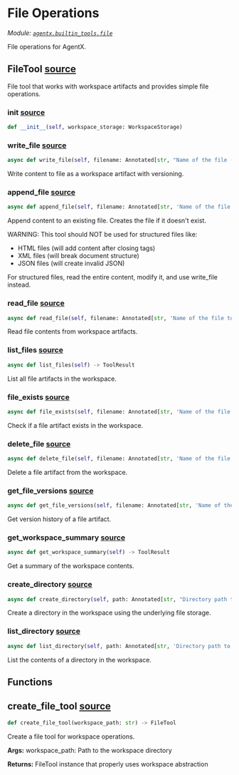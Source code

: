 # File Operations

*Module: [`agentx.builtin_tools.file`](https://github.com/dustland/agentx/blob/main/src/agentx/builtin_tools/file.py)*

File operations for AgentX.

## FileTool <a href="https://github.com/dustland/agentx/blob/main/src/agentx/builtin_tools/file.py#L17" class="source-link" title="View source code">source</a>

File tool that works with workspace artifacts and provides simple file operations.

### __init__ <a href="https://github.com/dustland/agentx/blob/main/src/agentx/builtin_tools/file.py#L20" class="source-link" title="View source code">source</a>

```python
def __init__(self, workspace_storage: WorkspaceStorage)
```
### write_file <a href="https://github.com/dustland/agentx/blob/main/src/agentx/builtin_tools/file.py#L34" class="source-link" title="View source code">source</a>

```python
async def write_file(self, filename: Annotated[str, "Name of the file (e.g., 'report.html', 'requirements.md')"], content: Annotated[str, 'Content to write to the file']) -> ToolResult
```

Write content to file as a workspace artifact with versioning.

### append_file <a href="https://github.com/dustland/agentx/blob/main/src/agentx/builtin_tools/file.py#L87" class="source-link" title="View source code">source</a>

```python
async def append_file(self, filename: Annotated[str, 'Name of the file to append to'], content: Annotated[str, 'Content to append to the file'], separator: Annotated[str, 'Separator between existing and new content (default: newline)'] = '\n') -> ToolResult
```

Append content to an existing file. Creates the file if it doesn't exist.

WARNING: This tool should NOT be used for structured files like:
- HTML files (will add content after closing tags)
- XML files (will break document structure)
- JSON files (will create invalid JSON)

For structured files, read the entire content, modify it, and use write_file instead.

### read_file <a href="https://github.com/dustland/agentx/blob/main/src/agentx/builtin_tools/file.py#L155" class="source-link" title="View source code">source</a>

```python
async def read_file(self, filename: Annotated[str, 'Name of the file to read'], version: Annotated[Optional[str], 'Specific version to read (optional, defaults to latest)'] = None) -> ToolResult
```

Read file contents from workspace artifacts.

### list_files <a href="https://github.com/dustland/agentx/blob/main/src/agentx/builtin_tools/file.py#L192" class="source-link" title="View source code">source</a>

```python
async def list_files(self) -> ToolResult
```

List all file artifacts in the workspace.

### file_exists <a href="https://github.com/dustland/agentx/blob/main/src/agentx/builtin_tools/file.py#L254" class="source-link" title="View source code">source</a>

```python
async def file_exists(self, filename: Annotated[str, 'Name of the file to check']) -> ToolResult
```

Check if a file artifact exists in the workspace.

### delete_file <a href="https://github.com/dustland/agentx/blob/main/src/agentx/builtin_tools/file.py#L312" class="source-link" title="View source code">source</a>

```python
async def delete_file(self, filename: Annotated[str, 'Name of the file to delete'], version: Annotated[Optional[str], 'Specific version to delete (optional, deletes all versions if not specified)'] = None) -> ToolResult
```

Delete a file artifact from the workspace.

### get_file_versions <a href="https://github.com/dustland/agentx/blob/main/src/agentx/builtin_tools/file.py#L352" class="source-link" title="View source code">source</a>

```python
async def get_file_versions(self, filename: Annotated[str, 'Name of the file to get versions for']) -> ToolResult
```

Get version history of a file artifact.

### get_workspace_summary <a href="https://github.com/dustland/agentx/blob/main/src/agentx/builtin_tools/file.py#L415" class="source-link" title="View source code">source</a>

```python
async def get_workspace_summary(self) -> ToolResult
```

Get a summary of the workspace contents.

### create_directory <a href="https://github.com/dustland/agentx/blob/main/src/agentx/builtin_tools/file.py#L453" class="source-link" title="View source code">source</a>

```python
async def create_directory(self, path: Annotated[str, "Directory path to create (e.g., 'reports', 'data/sources')"]) -> ToolResult
```

Create a directory in the workspace using the underlying file storage.

### list_directory <a href="https://github.com/dustland/agentx/blob/main/src/agentx/builtin_tools/file.py#L492" class="source-link" title="View source code">source</a>

```python
async def list_directory(self, path: Annotated[str, 'Directory path to list (defaults to workspace root)'] = '') -> ToolResult
```

List the contents of a directory in the workspace.

## Functions

## create_file_tool <a href="https://github.com/dustland/agentx/blob/main/src/agentx/builtin_tools/file.py#L570" class="source-link" title="View source code">source</a>

```python
def create_file_tool(workspace_path: str) -> FileTool
```

Create a file tool for workspace operations.

**Args:**
    workspace_path: Path to the workspace directory

**Returns:**
    FileTool instance that properly uses workspace abstraction
